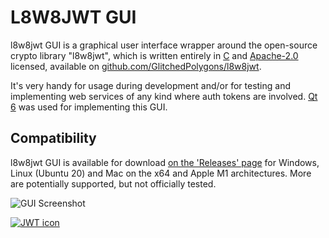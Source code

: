 # L8W8JWT GUI

l8w8jwt GUI is a graphical user interface wrapper around the open-source crypto library "l8w8jwt", which is written entirely in [C](https://en.wikipedia.org/wiki/C_(programming_language)) and [Apache-2.0](https://www.apache.org/licenses/LICENSE-2.0) licensed, available on [github.com/GlitchedPolygons/l8w8jwt](https://github.com/GlitchedPolygons/l8w8jwt).

It's very handy for usage during development and/or for testing and implementing web services of any kind where auth tokens are involved. [Qt 6](https://www.qt.io) was used for implementing this GUI.

## Compatibility

l8w8jwt GUI is available for download [on the 'Releases' page](https://github.com/GlitchedPolygons/l8w8jwtgui/releases) for Windows, Linux (Ubuntu 20) and Mac on the x64 and Apple M1 architectures. More are potentially supported, but not officially tested.

![GUI Screenshot](https://files.glitchedpolygons.com/api/v1/files/tqp0e8d6sjk9z2b8)

[![JWT icon](https://github.com/GlitchedPolygons/l8w8jwt/raw/master/icon.png?raw=true)](https://github.com/GlitchedPolygons/l8w8jwt)
